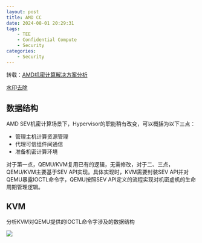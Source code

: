 ```yaml
---
layout: post
title: AMD CC
date: 2024-08-01 20:29:31
tags: 
    - TEE
    - Confidential Compute
    - Security
categories: 
    - Security
---
```


转载：[AMD机密计算解决方案分析](https://blog.csdn.net/huang987246510/article/details/135707747)

[水印去除](https://www.mindonmap.com/zh/watermark-remover-online/#)
## 数据结构

AMD SEV机密计算场景下，Hypervisor的职能稍有改变，可以概括为以下三点：

- 管理主机计算资源管理
- 代理可信组件间通信
- 准备机密计算环境

对于第一点，QEMU/KVM复用已有的逻辑，无需修改，对于二、三点，QEMU/KVM主要基于SEV API实现。具体实现时，KVM需要封装SEV API并对QEMU暴露IOCTL命令字，QEMU按照SEV API定义的流程实现对机密虚机的生命周期管理逻辑。

## KVM

分析KVM对QEMU提供的IOCTL命令字涉及的数据结构

![](/img/cc/amd/amd-cc-1.png)
